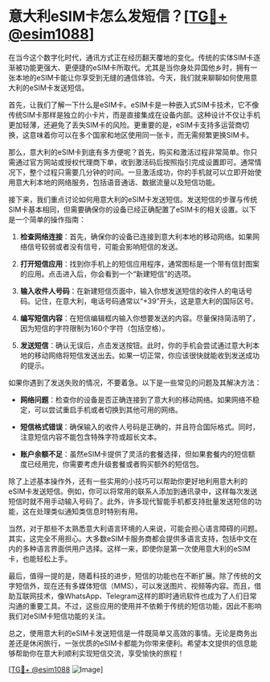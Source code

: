 # 意大利eSIM卡怎么发短信？[[TG💪+ @esim1088](https://t.me/s/esim1088)]

在当今这个数字化时代，通讯方式正在经历翻天覆地的变化。传统的实体SIM卡逐渐被功能更强大、更便捷的eSIM卡所取代。尤其是当你身处异国他乡时，拥有一张本地的eSIM卡能让你享受到无缝的通信体验。今天，我们就来聊聊如何使用意大利的eSIM卡发送短信。

首先，让我们了解一下什么是eSIM卡。eSIM卡是一种嵌入式SIM卡技术，它不像传统SIM卡那样是独立的小卡片，而是直接集成在设备内部。这种设计不仅让手机更加轻薄，还避免了丢失SIM卡的风险。更重要的是，eSIM卡支持多运营商切换，这意味着你可以在多个国家和地区使用同一张卡，而无需频繁更换SIM卡。

那么，意大利的eSIM卡到底有多方便呢？首先，购买和激活过程非常简单。你只需通过官方网站或授权代理商下单，收到激活码后按照指引完成设置即可。通常情况下，整个过程只需要几分钟的时间。一旦激活成功，你的手机就可以立即开始使用意大利本地的网络服务，包括语音通话、数据流量以及短信功能。

接下来，我们重点讨论如何用意大利的eSIM卡发送短信。发送短信的步骤与传统SIM卡基本相同，但需要确保你的设备已经正确配置了eSIM卡的相关设置。以下是一个简单的操作指南：

1. **检查网络连接**：首先，确保你的设备已连接到意大利本地的移动网络。如果网络信号较弱或者没有信号，可能会影响短信的发送。

2. **打开短信应用**：找到你手机上的短信应用程序，通常图标是一个带有信封图案的应用。点击进入后，你会看到一个“新建短信”的选项。

3. **输入收件人号码**：在新建短信页面中，输入你想发送短信的收件人的电话号码。记住，在意大利，电话号码通常以“+39”开头，这是意大利的国际区号。

4. **编写短信内容**：在短信编辑框内输入你想要发送的内容。尽量保持简洁明了，因为短信的字符限制为160个字符（包括空格）。

5. **发送短信**：确认无误后，点击发送按钮。此时，你的手机会尝试通过意大利本地的移动网络将短信发送出去。如果一切正常，你应该很快就能收到发送成功的提示。

如果你遇到了发送失败的情况，不要着急。以下是一些常见的问题及其解决方法：

- **网络问题**：检查你的设备是否正确连接到了意大利的移动网络。如果网络不稳定，可以尝试重启手机或者切换到其他可用的网络。
  
- **短信格式错误**：确保输入的收件人号码是正确的，并且符合国际格式。同时，注意短信内容不能包含特殊字符或超长文本。

- **账户余额不足**：虽然eSIM卡提供了灵活的套餐选择，但如果套餐内的短信额度已经用完，你需要考虑升级套餐或者购买额外的短信包。

除了上述基本操作外，还有一些实用的小技巧可以帮助你更好地利用意大利的eSIM卡发送短信。例如，你可以将常用的联系人添加到通讯录中，这样每次发送短信时就不用手动输入号码了。此外，许多现代智能手机都支持批量发送短信的功能，这在处理类似通知类信息时特别有用。

当然，对于那些不太熟悉意大利语言环境的人来说，可能会担心语言障碍的问题。其实，这完全不用担心。大多数eSIM卡服务商都会提供多语言支持，包括中文在内的多种语言界面供用户选择。这样一来，即使你是第一次使用意大利的eSIM卡，也能轻松上手。

最后，值得一提的是，随着科技的进步，短信的功能也在不断扩展。除了传统的文字短信外，现在还有多媒体短信（MMS），可以发送图片、视频等内容。而且，借助互联网技术，像WhatsApp、Telegram这样的即时通讯软件也成为了人们日常沟通的重要工具。不过，这些应用的使用并不依赖于传统的短信功能，因此不影响我们对eSIM卡短信功能的关注。

总之，使用意大利的eSIM卡发送短信是一件既简单又高效的事情。无论是商务出差还是休闲旅行，一张优质的eSIM卡都能为你带来便利。希望本文提供的信息能够帮助你在意大利顺利实现短信交流，享受愉快的旅程！

[[TG💪+ @esim1088](https://t.me/s/esim1088) ![Image](https://i.postimg.cc/4NQfJmqS/Snipaste-2025-05-13-00-14-12.png)]
